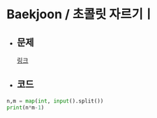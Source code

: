   # Baekjoon / 초콜릿 자르기ㅣ

- ## 문제

  [링크](https://www.acmicpc.net/problem/2163)
  
- ## 코드

```Python
n,m = map(int, input().split())
print(n*m-1)
```

